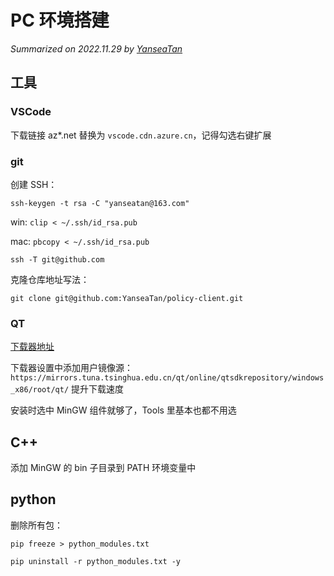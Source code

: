 # PC 环境搭建

*Summarized on 2022.11.29 by [YanseaTan](https://yansea.cc)*

## 工具

### VSCode

下载链接 az*.net 替换为 `vscode.cdn.azure.cn`，记得勾选右键扩展

### git

创建 SSH：

`ssh-keygen -t rsa -C "yanseatan@163.com"`

win: `clip < ~/.ssh/id_rsa.pub`

mac: `pbcopy < ~/.ssh/id_rsa.pub`

`ssh -T git@github.com`

克隆仓库地址写法：

`git clone git@github.com:YanseaTan/policy-client.git`

### QT

[下载器地址](https://download.qt.io/official_releases/online_installers/)

下载器设置中添加用户镜像源：`https://mirrors.tuna.tsinghua.edu.cn/qt/online/qtsdkrepository/windows_x86/root/qt/` 提升下载速度

安装时选中 MinGW 组件就够了，Tools 里基本也都不用选

## C++

添加 MinGW 的 bin 子目录到 PATH 环境变量中

## python

删除所有包：

`pip freeze > python_modules.txt`

`pip uninstall -r python_modules.txt -y`